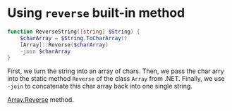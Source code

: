 # Using `reverse` built-in method

```powershell
function ReverseString([string] $String) {
    $charArray = $String.ToCharArray()
    [Array]::Reverse($charArray)
    -join $charArray
}
```

First, we turn the string into an array of chars.
Then, we pass the char arry into the static method `Reverse` of the class `Array` from .NET.
Finally, we use `-join` to concatenate this char array back into one single string.

[Array.Reverse](https://learn.microsoft.com/en-us/dotnet/api/system.array.reverse) method.